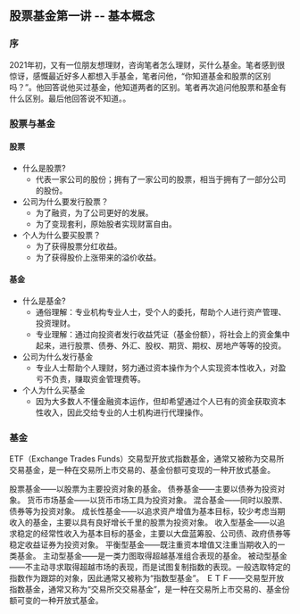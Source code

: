 ## 股票基金第一讲 -- 基本概念
### 序
2021年初，又有一位朋友想理财，咨询笔者怎么理财，买什么基金。笔者感到很惊讶，感慨最近好多人都想入手基金，笔者问他，“你知道基金和股票的区别吗？”。他回答说他买过基金，他知道两者的区别。笔者再次追问他股票和基金有什么区别。最后他回答说不知道。。

### 股票与基金
#### 股票
- 什么是股票?
    - 代表一家公司的股份；拥有了一家公司的股票，相当于拥有了一部分公司的股份。
- 公司为什么要发行股票？
    - 为了融资，为了公司更好的发展。
    - 为了变现套利，原始股者实现财富自由。
- 个人为什么要买股票？
    - 为了获得股票分红收益。
    - 为了获得股价上涨带来的溢价收益。
#### 基金
- 什么是基金?
    - 通俗理解：专业机构专业人士，受个人的委托，帮助个人进行资产管理、投资理财。
    - 专业理解：通过向投资者发行收益凭证（基金份额），将社会上的资金集中起来，进行股票、债券、外汇、股权、期货、期权、房地产等等的投资。
- 公司为什么发行基金
    - 专业人士帮助个人理财，努力通过资本操作为个人实现资本性收入，对盈亏不负责，赚取资金管理费等。
- 个人为什么买基金
    - 因为大多数人不懂金融资本运作，但却希望通过个人已有的资金获取资本性收入，因此交给专业的人士机构进行代理操作。

### 基金

ETF（Exchange Trades Funds）交易型开放式指数基金，通常又被称为交易所交易基金，是一种在交易所上市交易的、基金份额可变现的一种开放式基金。

股票基金——以股票为主要投资对象的基金。
债券基金——主要以债券为投资对象。
货币市场基金——以货币市场工具为投资对象。
混合基金——同时以股票、债券等为投资对象。
成长性基金——以追求资产增值为基本目标，较少考虑当期收入的基金，主要以具有良好增长千里的股票为投资对象。
收入型基金——以追求稳定的经常性收入为基本目标的基金，主要以大盘蓝筹股、公司债、政府债券等稳定收益证券为投资对象。
平衡型基金——既注重资本增值又注重当期收入的一类基金。
主动型基金——是一类力图取得超越基准组合表现的基金。
被动型基金——不主动寻求取得超越市场的表现，而是试图复制指数的表现。一般选取特定的指数作为跟踪的对象，因此通常又被称为“指数型基金”。
ＥＴＦ——交易型开放指数基金，通常又称为“交易所交交易基金”，是一种在交易所上市交易的、基金份额可变的一种开放式基金。